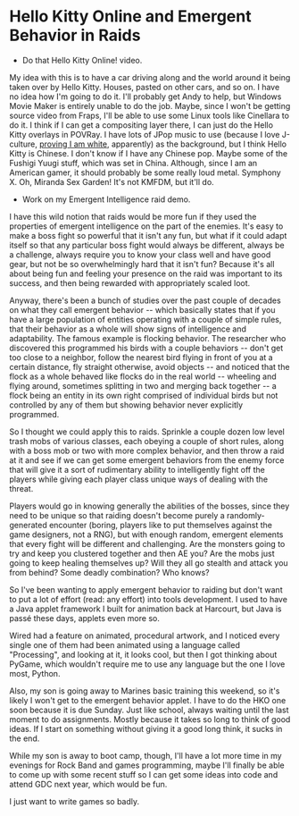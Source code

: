 # Hello Kitty Online and Emergent Behavior in Raids

- Do that Hello Kitty Online! video.

My idea with this is to have a car driving along and the world around it being taken over by Hello Kitty. Houses, pasted on other cars, and so on. I have no idea how I'm going to do it. I'll probably get Andy to help, but Windows Movie Maker is entirely unable to do the job. Maybe, since I won't be getting source video from Fraps, I'll be able to use some Linux tools like Cinellara to do it. I think if I can get a compositing layer there, I can just do the Hello Kitty overlays in POVRay. I have lots of JPop music to use (because I love J-culture, [proving I am white](http://stuffwhitepeoplelike.wordpress.com/2008/02/07/58-japan/), apparently) as the background, but I think Hello Kitty is Chinese. I don't know if I have any Chinese pop. Maybe some of the Fushigi Yuugi stuff, which was set in China. Although, since I am an American gamer, it should probably be some really loud metal. Symphony X. Oh, Miranda Sex Garden! It's not KMFDM, but it'll do.

- Work on my Emergent Intelligence raid demo.

I have this wild notion that raids would be more fun if they used the properties of emergent intelligence on the part of the enemies. It's easy to make a boss fight so powerful that it isn't any fun, but what if it could adapt itself so that any particular boss fight would always be different, always be a challenge, always require you to know your class well and have good gear, but not be so overwhelmingly hard that it isn't fun? Because it's all about being fun and feeling your presence on the raid was important to its success, and then being rewarded with appropriately scaled loot.

Anyway, there's been a bunch of studies over the past couple of decades on what they call emergent behavior -- which basically states that if you have a large population of entities operating with a couple of simple rules, that their behavior as a whole will show signs of intelligence and adaptability. The famous example is flocking behavior. The researcher who discovered this programmed his birds with a couple behaviors -- don't get too close to a neighbor, follow the nearest bird flying in front of you at a certain distance, fly straight otherwise, avoid objects -- and noticed that the flock as a whole behaved like flocks do in the real world -- wheeling and flying around, sometimes splitting in two and merging back together -- a flock being an entity in its own right comprised of individual birds but not controlled by any of them but showing behavior never explicitly programmed.

So I thought we could apply this to raids. Sprinkle a couple dozen low level trash mobs of various classes, each obeying a couple of short rules, along with a boss mob or two with more complex behavior, and then throw a raid at it and see if we can get some emergent behaviors from the enemy force that will give it a sort of rudimentary ability to intelligently fight off the players while giving each player class unique ways of dealing with the threat.

Players would go in knowing generally the abilities of the bosses, since they need to be unique so that raiding doesn't become purely a randomly-generated encounter (boring, players like to put themselves against the game designers, not a RNG), but with enough random, emergent elements that every fight will be different and challenging. Are the monsters going to try and keep you clustered together and then AE you? Are the mobs just going to keep healing themselves up? Will they all go stealth and attack you from behind? Some deadly combination? Who knows?

So I've been wanting to apply emergent behavior to raiding but don't want to put a lot of effort (read: any effort) into tools development. I used to have a Java applet framework I built for animation back at Harcourt, but Java is passé these days, applets even more so.

Wired had a feature on animated, procedural artwork, and I noticed every single one of them had been animated using a language called "Processing", and looking at it, it looks cool, but then I got thinking about PyGame, which wouldn't require me to use any language but the one I love most, Python.

Also, my son is going away to Marines basic training this weekend, so it's likely I won't get to the emergent behavior applet. I have to do the HKO one soon because it is due Sunday. Just like school, always waiting until the last moment to do assignments. Mostly because it takes so long to think of good ideas. If I start on something without giving it a good long think, it sucks in the end.

While my son is away to boot camp, though, I'll have a lot more time in my evenings for Rock Band and games programming, maybe I'll finally be able to come up with some recent stuff so I can get some ideas into code and attend GDC next year, which would be fun.

I just want to write games so badly.

